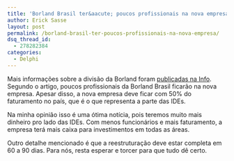 ```yaml
---
title: 'Borland Brasil ter&aacute; poucos profissionais na nova empresa'
author: Erick Sasse
layout: post
permalink: /borland-brasil-ter-poucos-profissionais-na-nova-empresa/
dsq_thread_id:
  - 278282384
categories:
  - Delphi
---
```

Mais informa&ccedil;&otilde;es sobre a divis&atilde;o da Borland foram [publicadas na Info][1]. Segundo o artigo, poucos profissionais da Borland Brasil ficar&atilde;o na nova empresa. Apesar disso, a nova empresa deve ficar com 50% do faturamento no pa&iacute;s, que &eacute; o que representa a parte das IDEs.

Na minha opini&atilde;o isso &eacute; uma &oacute;tima not&iacute;cia, pois teremos muito mais dinheiro pro lado das IDEs. Com menos funcion&aacute;rios e mais faturamento, a empresa ter&aacute; mais caixa para investimentos em todas as &aacute;reas.

Outro detalhe mencionado &eacute; que a reestrutura&ccedil;&atilde;o deve estar completa em 60 a 90 dias. Para n&oacute;s, resta esperar e torcer para que tudo d&ecirc; certo.

 [1]: http://info.abril.com.br/aberto/infonews/052006/17052006-9.shl